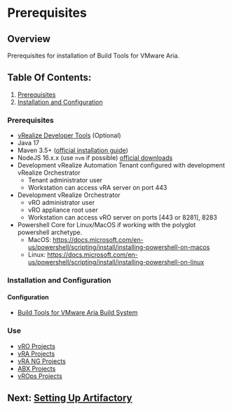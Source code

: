 [//]: # (TODO: Update the links in the Use section after the files are moved)
[//]: # (TODO: More in Installation section?)
[//]: # (TODO: Replace all references of the setup-workstation.md to point to Prerequisites.md)

# Prerequisites

## Overview
Prerequisites for installation of Build Tools for VMware Aria.

## Table Of Contents:
1. [Prerequisites](#prerequisites)
2. [Installation and Configuration](#installation-and-configuration)

### Prerequisites
- [vRealize Developer Tools](https://github.com/vmware/vrealize-developer-tools) (Optional)
- Java 17
- Maven 3.5+ ([official installation guide](https://maven.apache.org/install.html))
- NodeJS 16.x.x (use `nvm` if possible) [official downloads](https://nodejs.org/en/download/releases/)
- Development vRealize Automation Tenant configured with development vRealize Orchestrator
    - Tenant administrator user
    - Workstation can access vRA server on port 443
- Development vRealize Orchestrator
    - vRO administrator user
    - vRO appliance root user
    - Workstation can access vRO server on ports [443 or 8281], 8283
- Powershell Core for Linux/MacOS if working with the polyglot powershell archetype.
    - MacOS: https://docs.microsoft.com/en-us/powershell/scripting/install/installing-powershell-on-macos
    - Linux: https://docs.microsoft.com/en-us/powershell/scripting/install/installing-powershell-on-linux

### Installation and Configuration

#### Configuration
- [Build Tools for VMware Aria Build System](Setting%20Up%20Artifactory.md)

### Use
- [vRO Projects](use-workstation-vro-project.md)
- [vRA Projects](use-workstation-vra-project.md)
- [vRA NG Projects](use-workstation-vra-ng-project.md)
- [ABX Projects](use-workstation-abx-project.md)
- [vROps Projects](use-workstation-vrops-project.md)

## Next: [Setting Up Artifactory](./Setting%20Up%20Artifactory.md)

